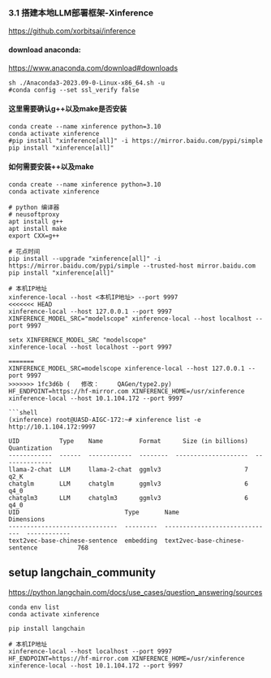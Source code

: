 
### 3.1 搭建本地LLM部署框架-Xinference


https://github.com/xorbitsai/inference

#### download anaconda:
https://www.anaconda.com/download#downloads

```shell
sh ./Anaconda3-2023.09-0-Linux-x86_64.sh -u
#conda config --set ssl_verify false
```

#### 这里需要确认g++以及make是否安装
```shell
conda create --name xinference python=3.10
conda activate xinference
#pip install "xinference[all]" -i https://mirror.baidu.com/pypi/simple
pip install "xinference[all]"
```

#### 如何需要安装++以及make
```shell
conda create --name xinference python=3.10
conda activate xinference

# python 编译器
# neusoftproxy
apt install g++
apt install make
export CXX=g++

# 花点时间
pip install --upgrade "xinference[all]" -i https://mirror.baidu.com/pypi/simple --trusted-host mirror.baidu.com
pip install "xinference[all]"

# 本机IP地址
xinference-local --host <本机IP地址> --port 9997
<<<<<<< HEAD
xinference-local --host 127.0.0.1 --port 9997
XINFERENCE_MODEL_SRC="modelscope" xinference-local --host localhost --port 9997

setx XINFERENCE_MODEL_SRC "modelscope"
xinference-local --host localhost --port 9997

=======
XINFERENCE_MODEL_SRC=modelscope xinference-local --host 127.0.0.1 --port 9997
>>>>>>> 1fc3d6b (	修改：     QAGen/type2.py)
HF_ENDPOINT=https://hf-mirror.com XINFERENCE_HOME=/usr/xinference xinference-local --host 10.1.104.172 --port 9997

```shell
(xinference) root@UASD-AIGC-172:~# xinference list -e http://10.1.104.172:9997
```

```test
UID           Type    Name          Format      Size (in billions)  Quantization
------------  ------  ------------  --------  --------------------  --------------
llama-2-chat  LLM     llama-2-chat  ggmlv3                       7  q2_K
chatglm       LLM     chatglm       ggmlv3                       6  q4_0
chatglm3      LLM     chatglm3      ggmlv3                       6  q4_0
UID                             Type       Name                              Dimensions
------------------------------  ---------  ------------------------------  ------------
text2vec-base-chinese-sentence  embedding  text2vec-base-chinese-sentence           768
```


## setup langchain_community

https://python.langchain.com/docs/use_cases/question_answering/sources

```shell
conda env list
conda activate xinference

pip install langchain
```

```shell
# 本机IP地址
xinference-local --host localhost --port 9997
HF_ENDPOINT=https://hf-mirror.com XINFERENCE_HOME=/usr/xinference xinference-local --host 10.1.104.172 --port 9997
```

